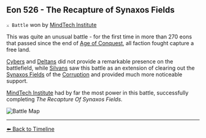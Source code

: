 ## Eon 526 - The Recapture of Synaxos Fields

`⚔️ Battle` won by [MindTech Institute](https://zeithalt.github.io/r/mindtech_institute.html)

This was quite an unusual battle - for the first time in more than 270 eons that passed since the end of [Age of Conquest](https://zeithalt.github.io/r/age_of_conquest.html), all faction fought capture a free land.

[Cybers](https://zeithalt.github.io/r/cybers.html) and [Deltans](https://zeithalt.github.io/r/deltans.html) did not provide a remarkable presence on the battlefield, while [Silvans](https://zeithalt.github.io/r/silvans.html) saw this battle as an extension of clearing out the [Synaxos Fields](https://zeithalt.github.io/r/synaxos_fields.html) of the [Corruption](https://zeithalt.github.io/r/corruption.html) and provided much more noticeable support.

[MindTech Institute](https://zeithalt.github.io/r/mindtech_institute.html) had by far the most power in this battle, successfully completing _The Recapture Of Synaxos Fields_.

![Battle Map](https://zeithalt.github.io/t/m/eon0526.png)



----------
[⬅️ Back to Timeline](https://zeithalt.github.io/t/#eon0526)